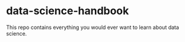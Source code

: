 # data-science-handbook
This repo contains everything you would ever want to learn about data science.
